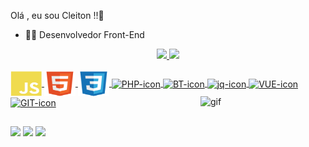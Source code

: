 Olá , eu sou Cleiton !!👋

- 👨‍💻 Desenvolvedor Front-End


<div align="center">
  <a href="https://github.com/CleitonTrindadeDev">
  <img height="180em" src="https://github-readme-stats.vercel.app/api?username=CleitonTrindadeDev&show_icons=true&theme=dracula&include_all_commits=true&count_private=true"/>
  <img height="180em" src="https://github-readme-stats.vercel.app/api/top-langs/?username=CleitonTrindadeDev&layout=compact&langs_count=7&theme=dracula"/>
</div>
  
<div style="display: inline_block"><br>
  <img align="center" alt="Jsicon" height="40" width="50" src="https://raw.githubusercontent.com/devicons/devicon/master/icons/javascript/javascript-plain.svg">
  <img align="center" alt="HTML-icon" height="40" width="50" src="https://raw.githubusercontent.com/devicons/devicon/master/icons/html5/html5-original.svg">
  <img align="center" alt="CSS-icon" height="40" width="50" src="https://raw.githubusercontent.com/devicons/devicon/master/icons/css3/css3-original.svg">
  <img align="center" alt="PHP-icon" height="50" width="50" src="https://cdn.jsdelivr.net/gh/devicons/devicon/icons/php/php-original.svg">
  <img align="center" alt="BT-icon" height="40" width="50" src="https://cdn.jsdelivr.net/gh/devicons/devicon/icons/bootstrap/bootstrap-original-wordmark.svg" />
  <img align="right" alt="gif" width="200" src="https://raw.githubusercontent.com/trepichio/trepichio/master/assets/code.gif">
  <img align="center" alt="jq-icon" height="40" width="50" src="https://cdn.jsdelivr.net/gh/devicons/devicon/icons/jquery/jquery-plain-wordmark.svg" /
</div>
  <img align="center" alt="VUE-icon" height="40" width="50" src="https://cdn.jsdelivr.net/gh/devicons/devicon/icons/vuejs/vuejs-original-wordmark.svg" />
  <img align="center" alt="GIT-icon" height="40" width="50" src="https://cdn.jsdelivr.net/gh/devicons/devicon/icons/git/git-original.svg" />
  
   ##
  
<div> 
  <a href="https://www.instagram.com/cleiton_trindadee/" target="_blank"><img src="https://img.shields.io/badge/-Instagram-%23E4405F?style=for-the-badge&logo=instagram&logoColor=white" target="_blank"></a>
  <a href = "mailto:sinaj.trade@gmail.com"><img src="https://img.shields.io/badge/-Gmail-%23333?style=for-the-badge&logo=gmail&logoColor=white" target="_blank"></a>
  <a href=https://www.linkedin.com/in/cleiton-trindade-65352a222/" target="_blank"><img src="https://img.shields.io/badge/-LinkedIn-%230077B5?style=for-the-badge&logo=linkedin&logoColor=white" target="_blank"></a> 
</div>


